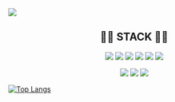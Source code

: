 <img src="https://capsule-render.vercel.app/api?type=Rect&color=0:767676,100:333333&height=200&section=header&text=SangWonyy%20Hub&fontSize=70&fontColor=E7E7E7&desc=Record all my experiences&descAlignY=75&descAlign=67" />


<div align="center"><h2>🧑‍💻 STACK 🧑‍💻</h2></div>
<div align="center">
    <img src="https://img.shields.io/badge/TypeScript-3178C6?style=flat-square&logo=TypeScript&logoColor=white"/></a>
        <img src="https://img.shields.io/badge/JavaScript-F7DF1E?style=flat-square&logo=JavaScript&logoColor=white"/></a>
  <img src="https://img.shields.io/badge/React.js-61DAFB?style=flat-square&logo=React&logoColor=white"/></a>
  <img src="https://img.shields.io/badge/React Native-3766AB?style=flat-square&logo=React&logoColor=white"/></a>
    <img src="https://img.shields.io/badge/Next.js-000000?style=flat-square&logo=React&logoColor=white"/></a>
            <img src="https://img.shields.io/badge/CSS3-1572B6?style=flat-square&logo=CSS3&logoColor=white"/></a>
</div>
<p align="center">
    <img src="https://img.shields.io/badge/MobX-FF9955?style=flat-square&logo=TypeScript&logoColor=white"/></a>
  <img src="https://img.shields.io/badge/React Query-FF4154?style=flat-square&logo=React&logoColor=white"/></a>
    <img src="https://img.shields.io/badge/styled-components-DB7093?style=flat-square&logo=styled-components&logoColor=white"/></a>
</p>

[![Top Langs](https://github-readme-stats.vercel.app/api/top-langs/?username=SangWonyy&layout=compact)](https://github.com/anuraghazra/github-readme-stats)

